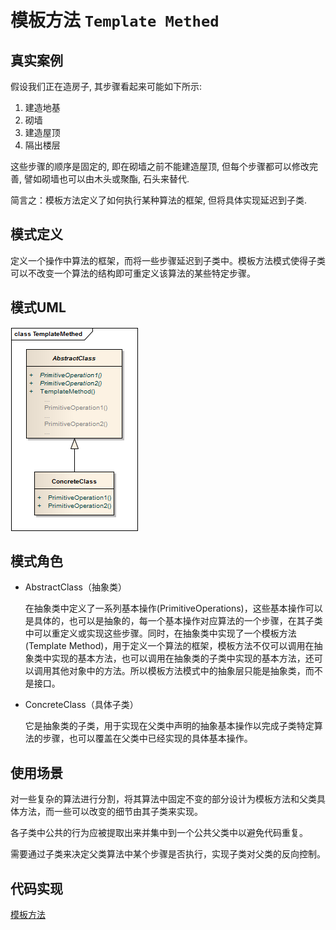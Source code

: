 模板方法 ```Template Methed``` 
==================================================



## 真实案例

假设我们正在造房子, 其步骤看起来可能如下所示:

1. 建造地基
2. 砌墙
3. 建造屋顶
4. 隔出楼层

这些步骤的顺序是固定的, 即在砌墙之前不能建造屋顶, 但每个步骤都可以修改完善, 譬如砌墙也可以由木头或聚酯, 石头来替代.

简言之：模板方法定义了如何执行某种算法的框架, 但将具体实现延迟到子类.


## 模式定义

定义一个操作中算法的框架，而将一些步骤延迟到子类中。模板方法模式使得子类可以不改变一个算法的结构即可重定义该算法的某些特定步骤。


## 模式UML

![模板方法](../img/design_patterns/TemplateMethed.png)


## 模式角色

- AbstractClass（抽象类）

    在抽象类中定义了一系列基本操作(PrimitiveOperations)，这些基本操作可以是具体的，也可以是抽象的，每一个基本操作对应算法的一个步骤，在其子类中可以重定义或实现这些步骤。同时，在抽象类中实现了一个模板方法(Template Method)，用于定义一个算法的框架，模板方法不仅可以调用在抽象类中实现的基本方法，也可以调用在抽象类的子类中实现的基本方法，还可以调用其他对象中的方法。所以模板方法模式中的抽象层只能是抽象类，而不是接口。

- ConcreteClass（具体子类）

    它是抽象类的子类，用于实现在父类中声明的抽象基本操作以完成子类特定算法的步骤，也可以覆盖在父类中已经实现的具体基本操作。


## 使用场景

对一些复杂的算法进行分割，将其算法中固定不变的部分设计为模板方法和父类具体方法，而一些可以改变的细节由其子类来实现。

各子类中公共的行为应被提取出来并集中到一个公共父类中以避免代码重复。

需要通过子类来决定父类算法中某个步骤是否执行，实现子类对父类的反向控制。


## 代码实现

[模板方法](../../project/lib/src/main/java/com/dodo/patterns/behavioral/templatemethed/)